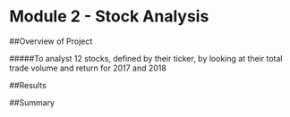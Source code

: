 # Module 2 - Stock Analysis

##Overview of Project

#####To analyst 12 stocks, defined by their ticker, by looking at their total trade volume and return for 2017 and 2018


##Results

##Summary

